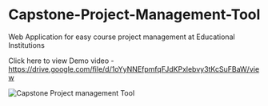 # Capstone-Project-Management-Tool
Web Application for easy course project management at Educational Institutions

Click here to view Demo video - https://drive.google.com/file/d/1oYyNNEfpmfqFJdKPxlebvy3tKcSuFBaW/view

![Capstone Project management Tool](https://github.com/vaisaali-96/Capstone-Project-Management-Tool/assets/113218119/15887f64-7484-4ea8-9751-573e1ae0f4d4)

